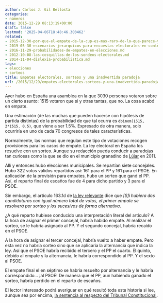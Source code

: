 ```yaml
---
author: Carlos J. Gil Bellosta
categories:
- números
date: 2015-12-29 08:13:19+00:00
draft: false
lastmod: '2025-04-06T18:48:46.303462'
related:
- 2015-12-30-por-que-el-empate-de-la-cup-es-mas-raro-de-lo-que-parece-y-de-lo-que-yo-mismo-digo.md
- 2019-05-30-escenarios-jerarquicos-para-encuestas-electorales-en-contextos-multipartidistas.md
- 2016-11-29-probabilidades-de-empates-en-elecciones.md
- 2012-10-08-las-cosquillas-de-los-sondeos-electorales.md
- 2014-11-04-dislexia-probabilistica.md
tags:
- elecciones
- sorteos
title: Empates electorales, sorteos y una inadvertida paradoja
url: /2015/12/29/empates-electorales-sorteos-y-una-inadvertida-paradoja/
---
```


Ayer hubo en España una asamblea en la que 3030 personas votaron sobre un cierto asunto: 1515 votaron que sí y otras tantas, que no. La cosa acabó en empate.

Una estimación (de las muchas que pueden hacerse con hipótesis de partida distintas) de la probabilidad de que tal ocurra es `dbinom(1515, 2*1515, 0.5)`, que viene a ser 1.5%. Expresado de otra manera, solo ocurriría en uno de cada 70 congresos de tales características.

Normalmente, las normas que regulan este tipo de votaciones recogen provisiones para los casos de empate. La ley electoral en España los resuelve con un sorteo. Aunque su redacción pueda conducir a paradojas tan curiosas como la que se dio en el municipio granadino de [Lújar](https://es.wikipedia.org/wiki/L%C3%BAjar) en 2011.

Allí y entonces hubo elecciones municipales. Se repartían siete concejales. Hubo 322 votos válidos repartidos así: 161 para el PP y 161 para el PSOE. En aplicación de la provisión para empates, hubo un sorteo que ganó el PP. Así, el reparto final de escaños fue de 4 para dicho partido y 3 para el PSOE.

Sin embargo, el artículo 163.1d de [la ley relevante](http://www.boe.es/buscar/act.php?id=BOE-A-1985-11672&p=20150331&tn=0) dice que _[S]i hubiera dos candidaturas con igual número total de votos, el primer empate se resolverá por sorteo y los sucesivos de forma alternativa_.

¿A qué reparto hubiese conducido una interpretación literal del artículo? A la hora de asignar el primer concejal, habría habido empate. Al realizar el sorteo, se le habría asignado al PP. Y el segundo concejal, habría recaído en el PSOE.

A la hora de asignar el tercer concejal, habría vuelto a haber empate. Pero esta vez no habría sorteo sino que se aplicaría la alternancia que indica la ley. Así que el PSOE habría recibido el tercero y el PP el cuarto. El quinto, debido al empate y la alternancia, le habría correspondido al PP. Y el sexto al PSOE.

El empate final el en séptimo se habría resuelto por alternancia y le habría correspondido... ¡al PSOE! De manera que el PP, aun habiendo ganado el sorteo, habría perdido en el reparto de escaños.

El lector interesado podrá averiguar en qué resultó toda esta historia si lee, aunque sea por encima, [la sentencia al respecto del Tribunal Constitucional](http://www.tribunalconstitucional.es/fr/jurisprudencia/Pages/Sentencia.aspx?cod=16398).